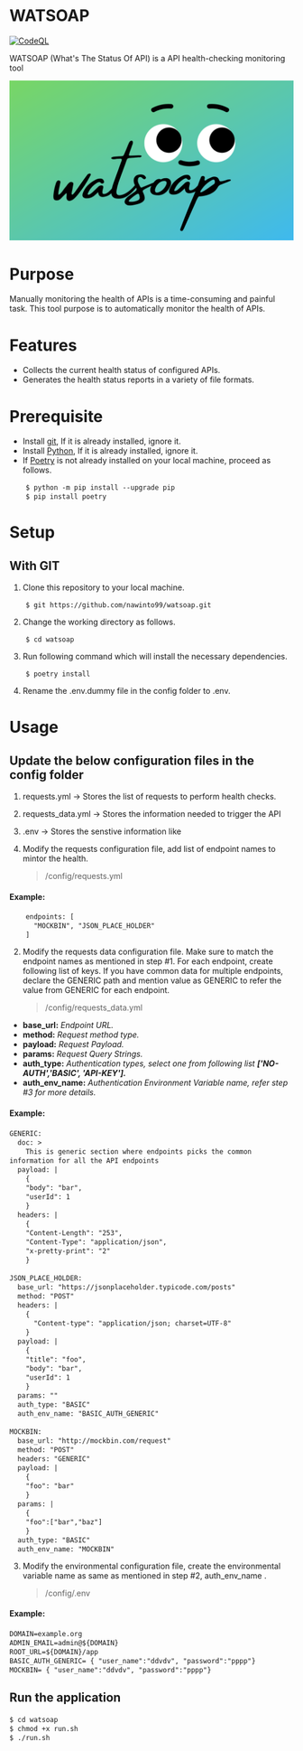 # WATSOAP
[![CodeQL](https://github.com/nawinto99/gitoxy/actions/workflows/codeql-analysis.yml/badge.svg?branch=main)](https://github.com/nawinto99/gitoxy/actions/workflows/codeql-analysis.yml)


WATSOAP (What's The Status Of API) is a API health-checking monitoring tool

![gitoxy](./docs/assets/watsoap.png)


# Purpose
Manually monitoring the health of APIs is a time-consuming and painful task. This tool purpose is to automatically monitor the health of APIs.

# Features
- Collects the current health status of configured APIs.
- Generates the health status reports in a variety of file formats.

# Prerequisite

- Install [git](https://git-scm.com/), If it is already installed, ignore it.
- Install [Python](https://www.python.org/), If it is already installed, ignore it.
- If [Poetry](https://python-poetry.org/docs/) is not already installed on your local machine, proceed as follows.
```
    $ python -m pip install --upgrade pip
    $ pip install poetry
```

# Setup 

## With GIT

1. Clone this repository to your local machine.

```
    $ git https://github.com/nawinto99/watsoap.git
```

2. Change the working directory as follows.
```
    $ cd watsoap
```
3. Run following command which will install the necessary dependencies.

```
    $ poetry install
```
4. Rename the .env.dummy file in the config folder to .env.

# Usage

## Update the below configuration files in the config folder

1. requests.yml -> Stores the list of requests to perform health checks.
2. requests_data.yml -> Stores the information needed to trigger the API
3. .env -> Stores the senstive information like 



1. Modify the requests configuration file, add list of endpoint names to mintor the health.

   > /config/requests.yml

#### Example:

```
    endpoints: [ 
      "MOCKBIN", "JSON_PLACE_HOLDER"
    ]
```
2. Modify the requests data configuration file. Make sure to match the endpoint names as mentioned in step #1. For each endpoint, create following list of keys. If you have common data for multiple endpoints, declare the GENERIC path and mention value as GENERIC to refer the value from GENERIC for each endpoint.

   > /config/requests_data.yml

- **base_url:** _Endpoint URL._
- **method:** _Request method type._
- **payload:** _Request Payload._
- **params:** _Request Query Strings._
- **auth_type:** _Authentication types, select one from following list **['NO-AUTH','BASIC', 'API-KEY'].**_
- **auth_env_name:** _Authentication Environment Variable name, refer step #3 for more details._

#### Example:

```
GENERIC:
  doc: >
    This is generic section where endpoints picks the common information for all the API endpoints
  payload: |
    {
    "body": "bar",
    "userId": 1
    }
  headers: |
    {
    "Content-Length": "253",
    "Content-Type": "application/json",
    "x-pretty-print": "2"
    }

JSON_PLACE_HOLDER:
  base_url: "https://jsonplaceholder.typicode.com/posts"
  method: "POST"
  headers: |
    {
      "Content-type": "application/json; charset=UTF-8"
    }
  payload: |
    {
    "title": "foo",
    "body": "bar",
    "userId": 1
    }
  params: ""
  auth_type: "BASIC"
  auth_env_name: "BASIC_AUTH_GENERIC"

MOCKBIN:
  base_url: "http://mockbin.com/request"
  method: "POST"
  headers: "GENERIC"
  payload: |
    {
    "foo": "bar"
    }
  params: |
    {
    "foo":["bar","baz"]
    }
  auth_type: "BASIC"
  auth_env_name: "MOCKBIN"
```
3. Modify the environmental configuration file, create the environmental variable name as same as mentioned in step #2, auth_env_name .
    > /config/.env
    
#### Example:

```
DOMAIN=example.org
ADMIN_EMAIL=admin@${DOMAIN}
ROOT_URL=${DOMAIN}/app
BASIC_AUTH_GENERIC= { "user_name":"ddvdv", "password":"pppp"}
MOCKBIN= { "user_name":"ddvdv", "password":"pppp"}

```

## Run the application

```
$ cd watsoap
$ chmod +x run.sh
$ ./run.sh
```

